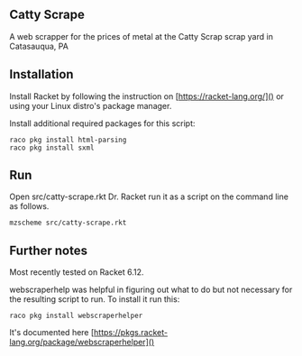 Catty Scrape
---

A web scrapper for the prices of metal at the Catty Scrap scrap yard in Catasauqua, PA 

Installation
---

Install Racket by following the instruction on [https://racket-lang.org/]() or
using your Linux distro's package manager.

Install additional required packages for this script:

    raco pkg install html-parsing
    raco pkg install sxml

Run
---
Open src/catty-scrape.rkt Dr. Racket run it as a script on the command line as follows.

    mzscheme src/catty-scrape.rkt

Further notes
---
Most recently tested on Racket 6.12.

webscraperhelp was helpful in figuring out what to do but not necessary for the resulting script to run. To install it run this:

    raco pkg install webscraperhelper

It's documented here [https://pkgs.racket-lang.org/package/webscraperhelper]()
